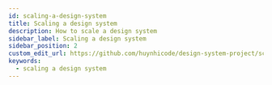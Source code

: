 ```yaml
---
id: scaling-a-design-system
title: Scaling a design system
description: How to scale a design system
sidebar_label: Scaling a design system
sidebar_position: 2
custom_edit_url: https://github.com/huynhicode/design-system-project/scaling-a-design-system.md
keywords:
  - scaling a design system
---
```



